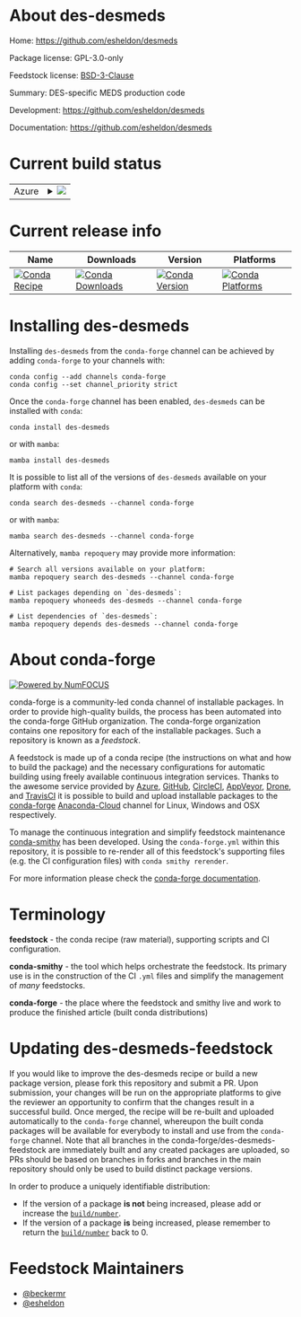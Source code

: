 About des-desmeds
=================

Home: https://github.com/esheldon/desmeds

Package license: GPL-3.0-only

Feedstock license: [BSD-3-Clause](https://github.com/conda-forge/des-desmeds-feedstock/blob/main/LICENSE.txt)

Summary: DES-specific MEDS production code

Development: https://github.com/esheldon/desmeds

Documentation: https://github.com/esheldon/desmeds

Current build status
====================


<table>
    
  <tr>
    <td>Azure</td>
    <td>
      <details>
        <summary>
          <a href="https://dev.azure.com/conda-forge/feedstock-builds/_build/latest?definitionId=6769&branchName=main">
            <img src="https://dev.azure.com/conda-forge/feedstock-builds/_apis/build/status/des-desmeds-feedstock?branchName=main">
          </a>
        </summary>
        <table>
          <thead><tr><th>Variant</th><th>Status</th></tr></thead>
          <tbody><tr>
              <td>linux_64_python3.10.____cpython</td>
              <td>
                <a href="https://dev.azure.com/conda-forge/feedstock-builds/_build/latest?definitionId=6769&branchName=main">
                  <img src="https://dev.azure.com/conda-forge/feedstock-builds/_apis/build/status/des-desmeds-feedstock?branchName=main&jobName=linux&configuration=linux_64_python3.10.____cpython" alt="variant">
                </a>
              </td>
            </tr><tr>
              <td>linux_64_python3.8.____cpython</td>
              <td>
                <a href="https://dev.azure.com/conda-forge/feedstock-builds/_build/latest?definitionId=6769&branchName=main">
                  <img src="https://dev.azure.com/conda-forge/feedstock-builds/_apis/build/status/des-desmeds-feedstock?branchName=main&jobName=linux&configuration=linux_64_python3.8.____cpython" alt="variant">
                </a>
              </td>
            </tr><tr>
              <td>linux_64_python3.9.____cpython</td>
              <td>
                <a href="https://dev.azure.com/conda-forge/feedstock-builds/_build/latest?definitionId=6769&branchName=main">
                  <img src="https://dev.azure.com/conda-forge/feedstock-builds/_apis/build/status/des-desmeds-feedstock?branchName=main&jobName=linux&configuration=linux_64_python3.9.____cpython" alt="variant">
                </a>
              </td>
            </tr><tr>
              <td>osx_64_python3.10.____cpython</td>
              <td>
                <a href="https://dev.azure.com/conda-forge/feedstock-builds/_build/latest?definitionId=6769&branchName=main">
                  <img src="https://dev.azure.com/conda-forge/feedstock-builds/_apis/build/status/des-desmeds-feedstock?branchName=main&jobName=osx&configuration=osx_64_python3.10.____cpython" alt="variant">
                </a>
              </td>
            </tr><tr>
              <td>osx_64_python3.8.____cpython</td>
              <td>
                <a href="https://dev.azure.com/conda-forge/feedstock-builds/_build/latest?definitionId=6769&branchName=main">
                  <img src="https://dev.azure.com/conda-forge/feedstock-builds/_apis/build/status/des-desmeds-feedstock?branchName=main&jobName=osx&configuration=osx_64_python3.8.____cpython" alt="variant">
                </a>
              </td>
            </tr><tr>
              <td>osx_64_python3.9.____cpython</td>
              <td>
                <a href="https://dev.azure.com/conda-forge/feedstock-builds/_build/latest?definitionId=6769&branchName=main">
                  <img src="https://dev.azure.com/conda-forge/feedstock-builds/_apis/build/status/des-desmeds-feedstock?branchName=main&jobName=osx&configuration=osx_64_python3.9.____cpython" alt="variant">
                </a>
              </td>
            </tr>
          </tbody>
        </table>
      </details>
    </td>
  </tr>
</table>

Current release info
====================

| Name | Downloads | Version | Platforms |
| --- | --- | --- | --- |
| [![Conda Recipe](https://img.shields.io/badge/recipe-des--desmeds-green.svg)](https://anaconda.org/conda-forge/des-desmeds) | [![Conda Downloads](https://img.shields.io/conda/dn/conda-forge/des-desmeds.svg)](https://anaconda.org/conda-forge/des-desmeds) | [![Conda Version](https://img.shields.io/conda/vn/conda-forge/des-desmeds.svg)](https://anaconda.org/conda-forge/des-desmeds) | [![Conda Platforms](https://img.shields.io/conda/pn/conda-forge/des-desmeds.svg)](https://anaconda.org/conda-forge/des-desmeds) |

Installing des-desmeds
======================

Installing `des-desmeds` from the `conda-forge` channel can be achieved by adding `conda-forge` to your channels with:

```
conda config --add channels conda-forge
conda config --set channel_priority strict
```

Once the `conda-forge` channel has been enabled, `des-desmeds` can be installed with `conda`:

```
conda install des-desmeds
```

or with `mamba`:

```
mamba install des-desmeds
```

It is possible to list all of the versions of `des-desmeds` available on your platform with `conda`:

```
conda search des-desmeds --channel conda-forge
```

or with `mamba`:

```
mamba search des-desmeds --channel conda-forge
```

Alternatively, `mamba repoquery` may provide more information:

```
# Search all versions available on your platform:
mamba repoquery search des-desmeds --channel conda-forge

# List packages depending on `des-desmeds`:
mamba repoquery whoneeds des-desmeds --channel conda-forge

# List dependencies of `des-desmeds`:
mamba repoquery depends des-desmeds --channel conda-forge
```


About conda-forge
=================

[![Powered by
NumFOCUS](https://img.shields.io/badge/powered%20by-NumFOCUS-orange.svg?style=flat&colorA=E1523D&colorB=007D8A)](https://numfocus.org)

conda-forge is a community-led conda channel of installable packages.
In order to provide high-quality builds, the process has been automated into the
conda-forge GitHub organization. The conda-forge organization contains one repository
for each of the installable packages. Such a repository is known as a *feedstock*.

A feedstock is made up of a conda recipe (the instructions on what and how to build
the package) and the necessary configurations for automatic building using freely
available continuous integration services. Thanks to the awesome service provided by
[Azure](https://azure.microsoft.com/en-us/services/devops/), [GitHub](https://github.com/),
[CircleCI](https://circleci.com/), [AppVeyor](https://www.appveyor.com/),
[Drone](https://cloud.drone.io/welcome), and [TravisCI](https://travis-ci.com/)
it is possible to build and upload installable packages to the
[conda-forge](https://anaconda.org/conda-forge) [Anaconda-Cloud](https://anaconda.org/)
channel for Linux, Windows and OSX respectively.

To manage the continuous integration and simplify feedstock maintenance
[conda-smithy](https://github.com/conda-forge/conda-smithy) has been developed.
Using the ``conda-forge.yml`` within this repository, it is possible to re-render all of
this feedstock's supporting files (e.g. the CI configuration files) with ``conda smithy rerender``.

For more information please check the [conda-forge documentation](https://conda-forge.org/docs/).

Terminology
===========

**feedstock** - the conda recipe (raw material), supporting scripts and CI configuration.

**conda-smithy** - the tool which helps orchestrate the feedstock.
                   Its primary use is in the construction of the CI ``.yml`` files
                   and simplify the management of *many* feedstocks.

**conda-forge** - the place where the feedstock and smithy live and work to
                  produce the finished article (built conda distributions)


Updating des-desmeds-feedstock
==============================

If you would like to improve the des-desmeds recipe or build a new
package version, please fork this repository and submit a PR. Upon submission,
your changes will be run on the appropriate platforms to give the reviewer an
opportunity to confirm that the changes result in a successful build. Once
merged, the recipe will be re-built and uploaded automatically to the
`conda-forge` channel, whereupon the built conda packages will be available for
everybody to install and use from the `conda-forge` channel.
Note that all branches in the conda-forge/des-desmeds-feedstock are
immediately built and any created packages are uploaded, so PRs should be based
on branches in forks and branches in the main repository should only be used to
build distinct package versions.

In order to produce a uniquely identifiable distribution:
 * If the version of a package **is not** being increased, please add or increase
   the [``build/number``](https://docs.conda.io/projects/conda-build/en/latest/resources/define-metadata.html#build-number-and-string).
 * If the version of a package **is** being increased, please remember to return
   the [``build/number``](https://docs.conda.io/projects/conda-build/en/latest/resources/define-metadata.html#build-number-and-string)
   back to 0.

Feedstock Maintainers
=====================

* [@beckermr](https://github.com/beckermr/)
* [@esheldon](https://github.com/esheldon/)


